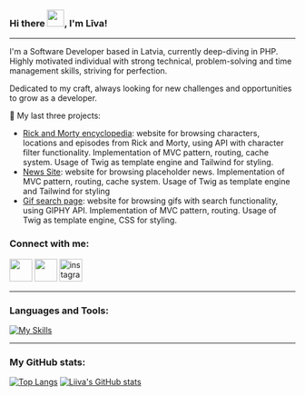 ### Hi there <img src="https://raw.githubusercontent.com/MartinHeinz/MartinHeinz/master/wave.gif" width="30px">, I'm Līva!

---

I'm a Software Developer based in Latvia, currently deep-diving in PHP. Highly motivated individual with strong technical, problem-solving and time management skills, striving for perfection.

Dedicated to my craft, always looking for new challenges and opportunities to grow as a developer. 

🔭 My last three projects: 
  <ul>
  <li><a href="https://github.com/liivaq/Rick-and-Morty">Rick and Morty encyclopedia</a>: website for browsing characters, locations and episodes from Rick and Morty, using API with character filter functionality. Implementation of MVC pattern, routing, cache system. Usage of Twig as template engine and Tailwind for styling.  </li>
  <li><a href="https://github.com/liivaq/News_Feed">News Site</a>: website for browsing placeholder news. Implementation of MVC pattern, routing, cache system. Usage of Twig as template engine and Tailwind for styling </li>
  <li><a href="https://github.com/liivaq/Giphy-API">Gif search page</a>: website for browsing gifs with search functionality, using GIPHY API. Implementation of MVC pattern, routing. Usage of Twig as template engine, CSS for styling. </li>
  </ul>

<h3 align="left">Connect with me:</h3>
<p align="left">
  
 <a href="https://www.linkedin.com/in/liva-kusina/" target=”_blank”> <img height="40" src="https://github.com/wappalyzer/wappalyzer/blob/master/src/drivers/webextension/images/icons/Linkedin.svg"></a>
<a href="mailto:liiva.kusina@gmail.com" target=”_blank”> <img height="40" src="https://brandeps.com/logo-download/G/Gmail-logo-vector-01.svg"></a>
<a href="https://instagram.com/liiva.q" target="blank"> <img src="https://raw.githubusercontent.com/rahuldkjain/github-profile-readme-generator/master/src/images/icons/Social/instagram.svg" alt="instagram" height="40" /></a>
</p>

---
<h3 align="left">Languages and Tools:</h3>

[![My Skills](https://skillicons.dev/icons?i=php,laravel,mysql,js,ts,html,css,vue,tailwind,git)]((https://skillicons.dev))

---

<h3 align="left">My GitHub stats:</h3>

[![Top Langs](https://github-readme-stats.vercel.app/api/top-langs/?username=liivaq&hide=java&theme=radical)](https://github.com/anuraghazra/github-readme-stats) [![Liiva's GitHub stats](https://github-readme-stats.vercel.app/api?username=liivaq&theme=radical)](https://github.com/anuraghazra/github-readme-stats)
